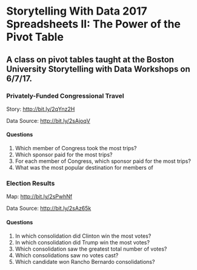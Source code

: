 # Storytelling With Data 2017 Spreadsheets II: The Power of the Pivot Table
## A class on pivot tables taught at the Boston University Storytelling with Data Workshops on 6/7/17.

### Privately-Funded Congressional Travel
Story: http://bit.ly/2qYnz2H

Data Source: http://bit.ly/2sAjoqV
#### Questions
1. Which member of Congress took the most trips?
2. Which sponsor paid for the most trips?
3. For each member of Congress, which sponsor paid for the most trips?
4. What was the most popular destination for members of 

### Election Results
Map: http://bit.ly/2sPwhNf

Data Source: http://bit.ly/2sAz65k
#### Questions
1. In which consolidation did Clinton win the most votes?
2. In which consolidation did Trump win the most votes?
3. Which consolidation saw the greatest total number of votes?
4. Which consolidations saw no votes cast?
5. Which candidate won Rancho Bernardo consolidations?
